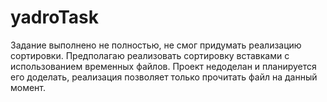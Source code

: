 # yadroTask

Задание выполнено не полностью, не смог придумать реализацию сортировки.
Предполагаю реализовать сортировку вставками с использованием временных файлов.
Проект недоделан и планируется его доделать, реализация позволяет только прочитать файл на данный момент.
